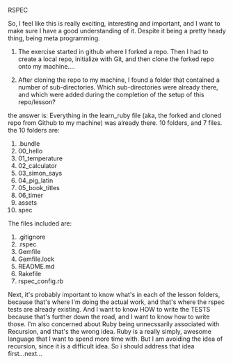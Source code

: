 RSPEC

So, I feel like this is really exciting, interesting and important, and I want to make sure I have a good understanding of it. Despite it being a pretty heady thing, being meta programming. 

1. The exercise started in github where I forked a repo. Then I had to create a local repo, initialize with Git, and then clone the forked repo onto my machine....

2. After cloning the repo to my machine, I found a folder that contained a number of sub-directories. Which sub-directories were already there, and which were added during the completion of the setup of this repo/lesson?

the answer is: Everything in the learn_ruby file (aka, the forked and cloned repo from Github to my machine) was already there. 10 folders, and 7 files. the 10 folders are:

1. .bundle
2. 00_hello
3. 01_temperature
4. 02_calculator
5. 03_simon_says
6. 04_pig_latin
7. 05_book_titles
8. 06_timer
9. assets
10. spec

The files included are:
1. .gitignore
2. .rspec
3. Gemfile
4. Gemfile.lock
5. README.md
6. Rakefile
7. rspec_config.rb

Next, it's probably important to know what's in each of the lesson folders, because that's where I'm doing the actual work, and that's where the rspec tests are already existing. And I want to know HOW to write the TESTS because that's further down the road, and I want to know how to write those. I'm also concerned about Ruby being unnecssarily associated with Recursion, and that's the wrong idea. Ruby is a really simply, awesome language that I want to spend more time with. But I am avoiding the idea of recursion, since it is a difficult idea. So i should address that idea first...next...